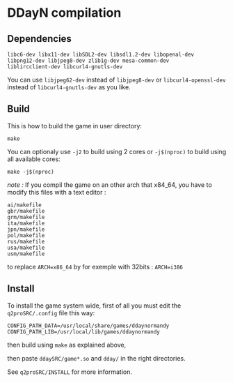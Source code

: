 DDayN compilation
=================

Dependencies
------------

```
libc6-dev libx11-dev libSDL2-dev libsdl1.2-dev libopenal-dev
libpng12-dev libjpeg8-dev zlib1g-dev mesa-common-dev
liblircclient-dev libcurl4-gnutls-dev
```

You can use `libjpeg62-dev` instead of `libjpeg8-dev` or
`libcurl4-openssl-dev` instead of `libcurl4-gnutls-dev` as you
like.

Build
-----

This is how to build the game in user directory:

```
make
```

You can optionaly use `-j2` to build using 2 cores or `-j$(nproc)`
to build using all available cores:

```
make -j$(nproc)
```
_note :_
If you compil the game on an other arch that x84_64, you have to modify this files with a text editor :
```
ai/makefile
gbr/makefile
grm/makefile
ita/makefile
jpn/makefile
pol/makefile
rus/makefile
usa/makefile
usm/makefile
```
to replace `ARCH=x86_64` by for exemple with 32bits : `ARCH=i386`


Install
-------

To install the game system wide, first of all you must edit
the `q2proSRC/.config` file this way:

```
CONFIG_PATH_DATA=/usr/local/share/games/ddaynormandy
CONFIG_PATH_LIB=/usr/local/lib/games/ddaynormandy
```

then build using `make` as explained above,

then paste `ddaySRC/game*.so` and `dday/` in the right directories.

See `q2proSRC/INSTALL` for more information.
